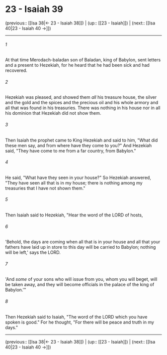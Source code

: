 # 23 - Isaiah 39

(previous:: [[Isa 38|← 23 - Isaiah 38]]) | (up:: [[23 - Isaiah]]) | (next:: [[Isa 40|23 - Isaiah 40 →]])

***


###### 1 
At that time Merodach-baladan son of Baladan, king of Babylon, sent letters and a present to Hezekiah, for he heard that he had been sick and had recovered. 

###### 2 
Hezekiah was pleased, and showed them _all_ his treasure house, the silver and the gold and the spices and the precious oil and his whole armory and all that was found in his treasuries. There was nothing in his house nor in all his dominion that Hezekiah did not show them. 

###### 3 
Then Isaiah the prophet came to King Hezekiah and said to him, "What did these men say, and from where have they come to you?" And Hezekiah said, "They have come to me from a far country, from Babylon." 

###### 4 
He said, "What have they seen in your house?" So Hezekiah answered, "They have seen all that is in my house; there is nothing among my treasuries that I have not shown them." 

###### 5 
Then Isaiah said to Hezekiah, "Hear the word of the LORD of hosts, 

###### 6 
'Behold, the days are coming when all that is in your house and all that your fathers have laid up in store to this day will be carried to Babylon; nothing will be left,' says the LORD. 

###### 7 
'And _some_ of your sons who will issue from you, whom you will beget, will be taken away, and they will become officials in the palace of the king of Babylon.'" 

###### 8 
Then Hezekiah said to Isaiah, "The word of the LORD which you have spoken is good." For he thought, "For there will be peace and truth in my days."

***

(previous:: [[Isa 38|← 23 - Isaiah 38]]) | (up:: [[23 - Isaiah]]) | (next:: [[Isa 40|23 - Isaiah 40 →]])
